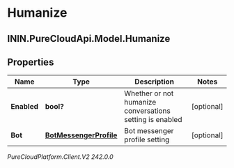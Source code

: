 # Humanize

## ININ.PureCloudApi.Model.Humanize

## Properties

|Name | Type | Description | Notes|
|------------ | ------------- | ------------- | -------------|
| **Enabled** | **bool?** | Whether or not humanize conversations setting is enabled | [optional] |
| **Bot** | [**BotMessengerProfile**](BotMessengerProfile) | Bot messenger profile setting | [optional] |



_PureCloudPlatform.Client.V2 242.0.0_
